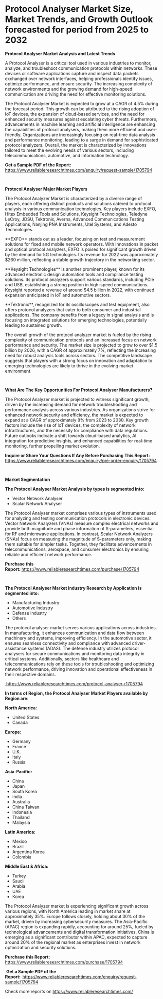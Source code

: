 <p><h1>Protocol Analyser Market Size, Market Trends, and Growth Outlook forecasted for period from 2025 to 2032</h1></p><p><strong>Protocol Analyser Market Analysis and Latest Trends</strong></p>
<p><p>A Protocol Analyser is a critical tool used in various industries to monitor, analyze, and troubleshoot communication protocols within networks. These devices or software applications capture and inspect data packets exchanged over network interfaces, helping professionals identify issues, optimize performance, and ensure security. The increasing complexity of network environments and the growing demand for high-speed communication are driving the need for effective monitoring solutions.</p><p>The Protocol Analyser Market is expected to grow at a CAGR of 4.5% during the forecast period. This growth can be attributed to the rising adoption of IoT devices, the expansion of cloud-based services, and the need for enhanced security measures against escalating cyber threats. Furthermore, advancements in machine learning and artificial intelligence are enhancing the capabilities of protocol analysers, making them more efficient and user-friendly. Organizations are increasingly focusing on real-time data analysis and performance monitoring, leading to a surge in demand for sophisticated protocol analyzers. Overall, the market is characterized by innovations tailored to meet the evolving needs of various sectors, including telecommunications, automotive, and information technology.</p></p>
<p><strong>Get a Sample PDF of the Report:&nbsp;</strong> <a href="https://www.reliableresearchtimes.com/enquiry/request-sample/1705794?utm_campaign=2472&utm_medium=2&utm_source=Github&utm_content=ia&utm_term=18022025&utm_id=protocol-analyser">https://www.reliableresearchtimes.com/enquiry/request-sample/1705794</a></p>
<p>&nbsp;</p>
<p><strong>Protocol Analyser Major Market Players</strong></p>
<p><p>The Protocol Analyzer Market is characterized by a diverse range of players, each offering distinct products and solutions catered to protocol analysis in various communication technologies. Key players include EXFO, Hitex Embedded Tools and Solutions, Keysight Technologies, Teledyne LeCroy, JDSU, Tektronix, Averna, Advanced Communications Testing Applications, Nanjing PNA Instruments, Utel Systems, and Adesto Technologies.</p><p>**EXFO** stands out as a leader, focusing on test and measurement solutions for fixed and mobile network operators. With innovations in packet and optical protocol analyzers, EXFO is poised for significant growth driven by the demand for 5G technologies. Its revenue for 2022 was approximately $260 million, reflecting a stable growth trajectory in the networking sector.</p><p>**Keysight Technologies** is another prominent player, known for its advanced electronic design automation tools and compliance testing solutions. Its protocol analyzers support various standards, including PCIe and USB, establishing a strong position in high-speed communications. Keysight reported a revenue of around $4.5 billion in 2022, with continued expansion anticipated in IoT and automotive sectors.</p><p>**Tektronix**, recognized for its oscilloscopes and test equipment, also offers protocol analyzers that cater to both consumer and industrial applications. The company benefits from a legacy in signal analysis and is focusing on integrated solutions for emerging technologies, potentially leading to sustained growth. </p><p>The overall growth of the protocol analyzer market is fueled by the rising complexity of communication protocols and an increased focus on network performance and security. The market size is projected to grow to over $1.5 billion by 2026, with a CAGR of approximately 7%, reflecting the increasing need for robust analysis tools across sectors. The competitive landscape suggests that players with a strong focus on innovation and adaptation to emerging technologies are likely to thrive in the evolving market environment.</p></p>
<p>&nbsp;</p>
<p><strong>What Are The Key Opportunities For Protocol Analyser Manufacturers?</strong></p>
<p><p>The Protocol Analyzer market is projected to witness significant growth, driven by the increasing demand for network troubleshooting and performance analysis across various industries. As organizations strive for enhanced network security and efficiency, the market is expected to expand at a CAGR of approximately 8% from 2023 to 2030. Key growth factors include the rise of IoT devices, the complexity of network infrastructures, and the necessity for compliance with data regulations. Future outlooks indicate a shift towards cloud-based analytics, AI integration for predictive insights, and enhanced capabilities for real-time monitoring, further propelling market evolution.</p></p>
<p><strong>Inquire or Share Your Questions If Any Before Purchasing This Report:</strong> <a href="https://www.reliableresearchtimes.com/enquiry/pre-order-enquiry/1705794?utm_campaign=2472&utm_medium=2&utm_source=Github&utm_content=ia&utm_term=18022025&utm_id=protocol-analyser">https://www.reliableresearchtimes.com/enquiry/pre-order-enquiry/1705794</a></p>
<p>&nbsp;</p>
<p><strong>Market Segmentation</strong></p>
<p><strong>The Protocol Analyser Market Analysis by types is segmented into:</strong></p>
<p><ul><li>Vector Network Analyser</li><li>Scalar Network Analyser</li></ul></p>
<p><p>The Protocol Analyser market comprises various types of instruments used for analyzing and testing communication protocols in electronic devices. Vector Network Analyzers (VNAs) measure complex electrical networks and provide both magnitude and phase information of S-parameters, essential for RF and microwave applications. In contrast, Scalar Network Analyzers (SNAs) focus on measuring the magnitude of S-parameters only, making them suitable for simpler tasks. Together, they facilitate advancements in telecommunications, aerospace, and consumer electronics by ensuring reliable and efficient network performance.</p></p>
<p><strong>Purchase this Report:&nbsp;</strong><a href="https://www.reliableresearchtimes.com/purchase/1705794?utm_campaign=2472&utm_medium=2&utm_source=Github&utm_content=ia&utm_term=18022025&utm_id=protocol-analyser">https://www.reliableresearchtimes.com/purchase/1705794</a></p>
<p>&nbsp;</p>
<p><strong>The Protocol Analyser Market Industry Research by Application is segmented into:</strong></p>
<p><ul><li>Manufacturing Industry</li><li>Automotive Industry</li><li>Defense Industry</li><li>Others</li></ul></p>
<p><p>The protocol analyser market serves various applications across industries. In manufacturing, it enhances communication and data flow between machinery and systems, improving efficiency. In the automotive sector, it ensures seamless connectivity and compliance with advanced driver-assistance systems (ADAS). The defense industry utilizes protocol analysers for secure communications and monitoring data integrity in critical systems. Additionally, sectors like healthcare and telecommunications rely on these tools for troubleshooting and optimizing network performance, driving innovation and operational effectiveness in their respective domains.</p></p>
<p><a href="https://www.reliableresearchtimes.com/protocol-analyser-r1705794?utm_campaign=2472&utm_medium=2&utm_source=Github&utm_content=ia&utm_term=18022025&utm_id=protocol-analyser">&nbsp;https://www.reliableresearchtimes.com/protocol-analyser-r1705794</a></p>
<p><strong>In terms of Region, the Protocol Analyser Market Players available by Region are:</strong></p>
<p>
    <p> <strong> North America: </strong>
        <ul>
            <li>United States</li>
            <li>Canada</li>
        </ul>
        </p> 
    <p> <strong> Europe: </strong>
        <ul>
            <li>Germany</li>
            <li>France</li>
            <li>U.K.</li>
            <li>Italy</li>
            <li>Russia</li>
        </ul>
        </p> 
    <p> <strong> Asia-Pacific: </strong>
        <ul>
            <li>China</li>
            <li>Japan</li>
            <li>South Korea</li>
            <li>India</li>
            <li>Australia</li>
            <li>China Taiwan</li>
            <li>Indonesia</li>
            <li>Thailand</li>
            <li>Malaysia</li>
        </ul>
        </p> 
    <p> <strong> Latin America: </strong>
        <ul>
            <li>Mexico</li>
            <li>Brazil</li>
            <li>Argentina Korea</li>
            <li>Colombia</li>
        </ul>
        </p> 
    <p> <strong> Middle East & Africa: </strong>
        <ul>
            <li>Turkey</li>
            <li>Saudi</li>
            <li>Arabia</li>
            <li>UAE</li>
            <li>Korea</li>
        </ul>
    </p>
    </p>
<p><p>The Protocol Analyzer market is experiencing significant growth across various regions, with North America leading in market share at approximately 35%. Europe follows closely, holding about 30% of the market, driven by increasing cybersecurity measures. The Asia-Pacific (APAC) region is expanding rapidly, accounting for around 25%, fueled by technological advancements and digital transformation initiatives. China is emerging as a significant contributor within APAC, expected to capture around 20% of the regional market as enterprises invest in network optimization and security solutions.</p></p>
<p><strong>Purchase this Report: </strong><a href="https://www.reliableresearchtimes.com/purchase/1705794?utm_campaign=2472&utm_medium=2&utm_source=Github&utm_content=ia&utm_term=18022025&utm_id=protocol-analyser">https://www.reliableresearchtimes.com/purchase/1705794</a></p>
<p>&nbsp;<strong>Get a Sample PDF of the Report:&nbsp;&nbsp;</strong><a href="https://www.reliableresearchtimes.com/enquiry/request-sample/1705794?utm_campaign=2472&utm_medium=2&utm_source=Github&utm_content=ia&utm_term=18022025&utm_id=protocol-analyser">https://www.reliableresearchtimes.com/enquiry/request-sample/1705794</a></p>
<p><strong></strong></p>
<p>Check more reports on <a href="https://www.reliableresearchtimes.com/?utm_campaign=2472&utm_medium=2&utm_source=Github&utm_content=ia&utm_term=18022025&utm_id=protocol-analyser">https://www.reliableresearchtimes.com/</a></p>